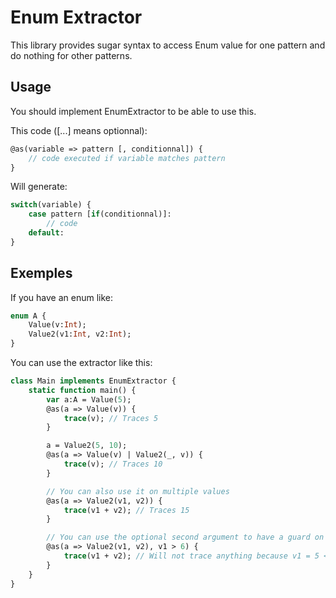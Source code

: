# Enum Extractor
This library provides sugar syntax to access Enum value for one pattern and do nothing for other patterns.

## Usage
You should implement EnumExtractor to be able to use this.

This code ([...] means optionnal):
```haxe
@as(variable => pattern [, conditionnal]) {
	// code executed if variable matches pattern
}
```
Will generate:
```haxe 
switch(variable) {
	case pattern [if(conditionnal)]:
		// code
	default:
}
```

## Exemples
If you have an enum like:
```haxe
enum A {
    Value(v:Int);
    Value2(v1:Int, v2:Int);
}
```

You can use the extractor like this:
```haxe
class Main implements EnumExtractor {
    static function main() {
		var a:A = Value(5);
		@as(a => Value(v)) {
			trace(v); // Traces 5
		}

		a = Value2(5, 10);
		@as(a => Value(v) | Value2(_, v)) {
			trace(v); // Traces 10
		}

		// You can also use it on multiple values
		@as(a => Value2(v1, v2)) {
			trace(v1 + v2); // Traces 15
		}

		// You can use the optional second argument to have a guard on it
		@as(a => Value2(v1, v2), v1 > 6) {
			trace(v1 + v2); // Will not trace anything because v1 = 5 <= 6
		}
	}
}
```
